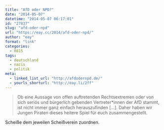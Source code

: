 ```yaml
---
title: "AfD oder NPD?"
date: "2014-05-07"
datetime: "2014-05-07 06:17:01"
id: "27837"
slug: "afd-oder-npd"
url: "https://eay.cc/2014/afd-oder-npd/"
author: "eay"
format: "link"
categories:
  - 0815
tags:
  - deutschland
  - nazis
  - politik
meta:
  - linked_list_url: "http://afdodernpd.de/"
  - yourls_shorturl: "http://eay.li/2ff"
---
```


> Ob eine Aussage von offen auftretenden Rechtsextremen oder von sich seriös und bürgerlich gebenden Vertreter\*innen der AfD stammt, ist nicht immer ganz einfach herauszufinden \[...\]. Daher haben wir Jungen Piraten dieses heitere Spiel für euch zusammengestellt.

Scheiße dem jeweilen Scheißverein zuordnen.
